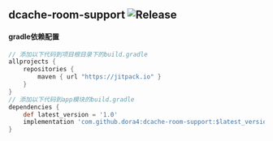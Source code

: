 dcache-room-support
![Release](https://jitpack.io/v/dora4/dcache-room-support.svg)
--------------------------------

#### gradle依赖配置

```groovy
// 添加以下代码到项目根目录下的build.gradle
allprojects {
    repositories {
        maven { url "https://jitpack.io" }
    }
}
// 添加以下代码到app模块的build.gradle
dependencies {
    def latest_version = '1.0'
    implementation 'com.github.dora4:dcache-room-support:$latest_version'
}
```
